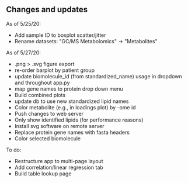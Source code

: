 
## Changes and updates

As of 5/25/20:  
- Add sample ID to boxplot scatter/jitter  
- Rename datasets: "GC/MS Metabolomics" -> "Metabolites"  

As of 5/27/20:  
- .png > .svg figure export  
- re-order barplot by patient group  
- update biomolecule_id (from standardized_name) usage in dropdown and throughout app.py  
- map gene names to protein drop down menu  
- Build combined plots  
- update db to use new standardized lipid names  
- Color metabolite (e.g., in loadings plot) by -ome id
- Push changes to web server  
- Only show identified lipids (for performance reasons)
- Install svg software on remote server
- Replace protein gene names with fasta headers
- Color selected biomolecule

To do:
- Restructure app to multi-page layout  
- Add correlation/linear regression tab  
- Build table lookup page  
